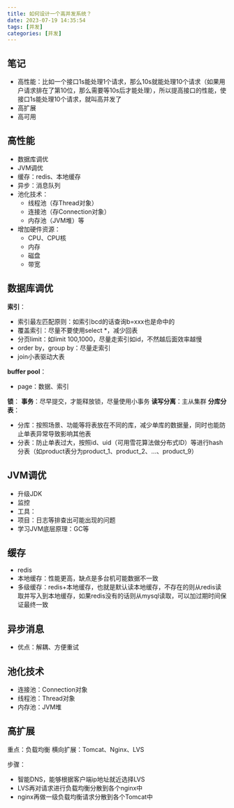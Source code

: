 ```yaml
---
title: 如何设计一个高并发系统？
date: 2023-07-19 14:35:54
tags: [并发]
categories: [并发]
---
```



## 笔记
* 高性能：比如一个接口1s能处理1个请求，那么10s就能处理10个请求（如果用户请求排在了第10位，那么需要等10s后才能处理），所以提高接口的性能，使接口1s能处理10个请求，就叫高并发了
* 高扩展
* 高可用

## 高性能
* 数据库调优
* JVM调优
* 缓存：redis、本地缓存
* 异步：消息队列
* 池化技术：
    * 线程池（存Thread对象）
    * 连接池（存Connection对象）
    * 内存池（JVM堆）等
* 增加硬件资源：
    * CPU、CPU核
    * 内存
    * 磁盘
    * 带宽
    

## 数据库调优
**索引**：
* 索引最左匹配原则：如索引bcd的话查询b=xxx也是命中的
* 覆盖索引：尽量不要使用select *，减少回表
* 分页limit：如limit 100,1000，尽量走索引如id，不然越后面效率越慢
* order by，group by：尽量走索引
* join小表驱动大表

**buffer pool**：
* page：数据、索引

**锁**：
**事务**：尽早提交，才能释放锁，尽量使用小事务
**读写分离**：主从集群
**分库分表**：
* 分库：按照场景、功能等将表放在不同的库，减少单库的数据量，同时也能防止单表异常导致影响其他表
* 分表：防止单表过大，按照id、uid（可用雪花算法做分布式ID）等进行hash分表（如product表分为product_1、product_2、...、product_9）

## JVM调优
* 升级JDK
* 监控
* 工具：
* 项目：日志等排查出可能出现的问题
* 学习JVM底层原理：GC等

## 缓存
* redis
* 本地缓存：性能更高，缺点是多台机可能数据不一致
* 多级缓存：redis+本地缓存，也就是默认读本地缓存，不存在的则从redis读取并写入到本地缓存，如果redis没有的话则从mysql读取，可以加过期时间保证最终一致

## 异步消息
* 优点：解耦、方便重试

## 池化技术
* 连接池：Connection对象
* 线程池：Thread对象
* 内存池：JVM堆

## 高扩展
重点：负载均衡
横向扩展：Tomcat、Nginx、LVS

步骤：
* 智能DNS，能够根据客户端ip地址就近选择LVS
* LVS再对请求进行负载均衡分散到各个nginx中
* nginx再做一级负载均衡请求分散到各个Tomcat中